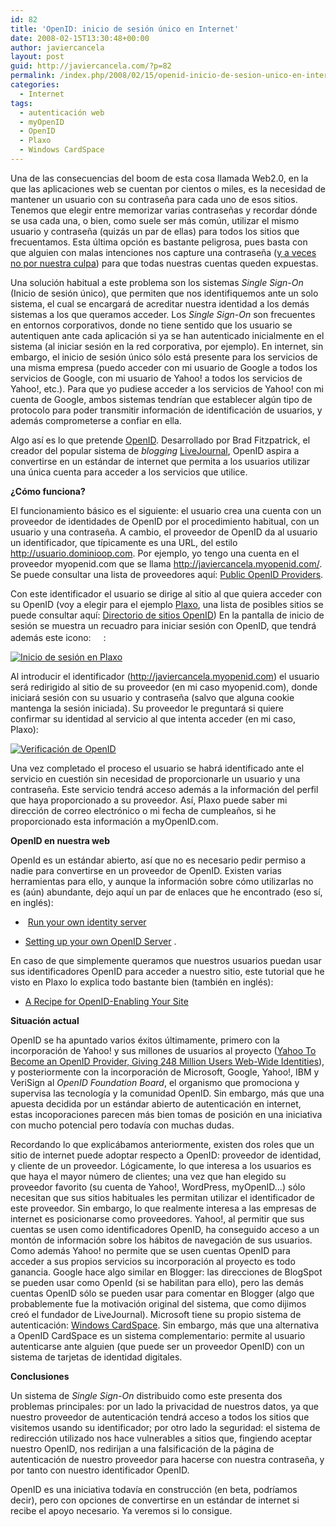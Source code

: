 ```yaml
---
id: 82
title: 'OpenID: inicio de sesión único en Internet'
date: 2008-02-15T13:30:48+00:00
author: javiercancela
layout: post
guid: http://javiercancela.com/?p=82
permalink: /index.php/2008/02/15/openid-inicio-de-sesion-unico-en-internet/
categories:
  - Internet
tags:
  - autenticación web
  - myOpenID
  - OpenID
  - Plaxo
  - Windows CardSpace
---
```

Una de las consecuencias del boom de esta cosa llamada Web2.0, en la que las aplicaciones web se cuentan por cientos o miles, es la necesidad de mantener un usuario con su contraseña para cada uno de esos sitios. Tenemos que elegir entre memorizar varias contraseñas y recordar dónde se usa cada una, o bien, como suele ser más común, utilizar el mismo usuario y contraseña (quizás un par de ellas) para todos los sitios que frecuentamos. Esta última opción es bastante peligrosa, pues basta con que alguien con malas intenciones nos capture una contraseña ([y a veces no por nuestra culpa](http://www.codinghorror.com/blog/archives/000953.html "You're Probably Storing Passwords Incorrectly")) para que todas nuestras cuentas queden expuestas.

Una solución habitual a este problema son los sistemas _Single Sign-On_ (Inicio de sesión único), que permiten que nos identifiquemos ante un solo sistema, el cual se encargará de acreditar nuestra identidad a los demás sistemas a los que queramos acceder. Los _Single Sign-On_ son frecuentes en entornos corporativos, donde no tiene sentido que los usuario se autentiquen ante cada aplicación si ya se han autenticado inicialmente en el sistema (al iniciar sesión en la red corporativa, por ejemplo). En internet, sin embargo, el inicio de sesión único sólo está presente para los servicios de una misma empresa (puedo acceder con mi usuario de Google a todos los servicios de Google, con mi usuario de Yahoo! a todos los servicios de Yahoo!, etc.). Para que yo pudiese acceder a los servicios de Yahoo! con mi cuenta de Google, ambos sistemas tendrían que establecer algún tipo de protocolo para poder transmitir información de identificación de usuarios, y además comprometerse a confiar en ella.

Algo así es lo que pretende [OpenID](http://openid.net "OpenID.net"). Desarrollado por Brad Fitzpatrick, el creador del popular sistema de _blogging_ [LiveJournal](http://www.livejournal.com/ "LiveJournal"), OpenID aspira a convertirse en un estándar de internet que permita a los usuarios utilizar una única cuenta para acceder a los servicios que utilice.

**¿Cómo funciona?**

El funcionamiento básico es el siguiente: el usuario crea una cuenta con un proveedor de identidades de OpenID por el procedimiento habitual, con un usuario y una contraseña. A cambio, el proveedor de OpenID da al usuario un identificador, que típicamente es una URL, del estilo http://usuario.dominioop.com. Por ejemplo, yo tengo una cuenta en el proveedor myopenid.com que se llama http://javiercancela.myopenid.com/. Se puede consultar una lista de proveedores aquí: <a href="http://wiki.openid.net/OpenIDServers#Identity_Providers" title="Public OpenID Providers" target="_blank">Public OpenID Providers</a>.

Con este identificador el usuario se dirige al sitio al que quiera acceder con su OpenID (voy a elegir para el ejemplo [Plaxo](http://www.plaxo.com "Plaxo"), una lista de posibles sitios se puede consultar aquí: [Directorio de sitios OpenID](https://www.myopenid.com/directory "Directorio de sitios OpenID")) En la pantalla de inicio de sesión se muestra un recuadro para iniciar sesión con OpenID, que tendrá además este icono: <img src="http://www.plaxo.com/images/openid/login-bg.gif" height="16" width="16" />:

[![Inicio de sesión en Plaxo](http://localhost/wp-content/uploads/2008/02/plaxo.png)](http://localhost/wp-content/uploads/2008/02/plaxo.png "Inicio de sesión en Plaxo")

Al introducir el identificador (http://javiercancela.myopenid.com) el usuario será redirigido al sitio de su proveedor (en mi caso myopenid.com), donde iniciará sesión con su usuario y contraseña (salvo que alguna cookie mantenga la sesión iniciada). Su proveedor le preguntará si quiere confirmar su identidad al servicio al que intenta acceder (en mi caso, Plaxo):

[![Verificación de OpenID](http://localhost/wp-content/uploads/2008/02/verificacion.png)](http://localhost/wp-content/uploads/2008/02/verificacion.png "Verificación de OpenID")

Una vez completado el proceso el usuario se habrá identificado ante el servicio en cuestión sin necesidad de proporcionarle un usuario y una contraseña. Este servicio tendrá acceso además a la información del perfil que haya proporcionado a su proveedor. Así, Plaxo puede saber mi dirección de correo electrónico o mi fecha de cumpleaños, si he proporcionado esta información a myOpenID.com.

**OpenID en nuestra web** 

OpenId es un estándar abierto, así que no es necesario pedir permiso a nadie para convertirse en un proveedor de OpenID. Existen varias herramientas para ello, y aunque la información sobre cómo utilizarlas no es (aún) abundante, dejo aquí un par de enlaces que he encontrado (eso sí, en inglés):

  *  [Run your own identity server](http://wiki.openid.net//Run_your_own_identity_server "Run your own identity server")

  * [Setting up your own OpenID Server](http://www.notsorelevant.com/2007-05-03/setting-up-your-own-openid-server/ "Setting up your own OpenID Server") .

En caso de que simplemente queramos que nuestros usuarios puedan usar sus identificadores OpenID para acceder a nuestro sitio, este tutorial que he visto en Plaxo lo explica todo bastante bien (también en inglés):

  * [A Recipe for OpenID-Enabling Your Site](http://www.plaxo.com/api/openid_recipe "A Recipe for OpenID-Enabling Your Site")

**Situación actual**

OpenID se ha apuntado varios éxitos últimamente, primero con la incorporación de Yahoo! y sus millones de usuarios al proyecto ([Yahoo To Become an OpenID Provider, Giving 248 Million Users Web-Wide Identities](http://blog.wired.com/monkeybites/2008/01/yahoo-leverages.html "Yahoo To Become an OpenID Provider, Giving 248 Million Users Web-Wide Identities")), y posteriormente con la incorporación de Microsoft, Google, Yahoo!, IBM y VeriSign al _<span>OpenID Foundation Board</span>_, el organismo que promociona y supervisa las tecnología y la comunidad OpenID. Sin embargo, más que una apuesta decidida por un estándar abierto de autenticación en internet, estas incoporaciones parecen más bien tomas de posición en una iniciativa con mucho potencial pero todavía con muchas dudas.

Recordando lo que explicábamos anteriormente, existen dos roles que un sitio de internet puede adoptar respecto a OpenID: proveedor de identidad, y cliente de un proveedor. Lógicamente, lo que interesa a los usuarios es que haya el mayor número de clientes; una vez que han elegido su proveedor favorito (su cuenta de Yahoo!, WordPress, myOpenID&#8230;) sólo necesitan que sus sitios habituales les permitan utilizar el identificador de este proveedor. Sin embargo, lo que realmente interesa a las empresas de internet es posicionarse como proveedores. Yahoo!, al permitir que sus cuentas se usen como identificadores OpenID, ha conseguido acceso a un montón de información sobre los hábitos de navegación de sus usuarios. Como además Yahoo! no permite que se usen cuentas OpenID para acceder a sus propios servicios su incorporación al proyecto es todo ganancia. Google hace algo similar en Blogger: las direcciones de BlogSpot se pueden usar como OpenId (si se habilitan para ello), pero las demás cuentas OpenID sólo se pueden usar para comentar en Blogger (algo que probablemente fue la motivación original del sistema, que como dijimos creó el fundador de LiveJournal). Microsoft tiene su propio sistema de autenticación: [Windows CardSpace](http://en.wikipedia.org/wiki/Windows_CardSpace "Windows CardSpace"). Sin embargo, más que una alternativa a OpenID CardSpace es un sistema complementario: permite al usuario autenticarse ante alguien (que puede ser un proveedor OpenID) con un sistema de tarjetas de identidad digitales.

**Conclusiones**

Un sistema de _Single Sign-On_ distribuido como este presenta dos problemas principales: por un lado la privacidad de nuestros datos, ya que nuestro proveedor de autenticación tendrá acceso a todos los sitios que visitemos usando su identificador; por otro lado la seguridad: el sistema de redirección utilizado nos hace vulnerables a sitios que, fingiendo aceptar nuestro OpenID, nos redirijan a una falsificación de la página de autenticación de nuestro proveedor para hacerse con nuestra contraseña, y por tanto con nuestro identificador OpenID.

OpenID es una iniciativa todavía en construcción (en beta, podríamos decir), pero con opciones de convertirse en un estándar de internet si recibe el apoyo necesario. Ya veremos si lo consigue.